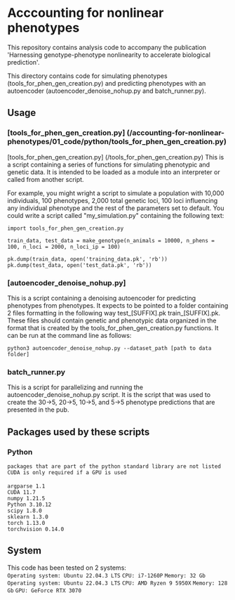 # Acccounting for nonlinear phenotypes

This repository contains analysis code to accompany the publication 'Harnessing genotype-phenotype nonlinearity to accelerate biological prediction'.<br>

This directory contains code for simulating phenotypes (tools_for_phen_gen_creation.py) and predicting phenotypes with an autoencoder (autoencoder_denoise_nohup.py and batch_runner.py).

## Usage <br>
### [tools_for_phen_gen_creation.py] (/accounting-for-nonlinear-phenotypes/01_code/python/tools_for_phen_gen_creation.py)
[tools_for_phen_gen_creation.py] (/tools_for_phen_gen_creation.py)
This is a script containing a series of functions for simulating phenotypic and genetic data. It is intended to be loaded as a module into an interpreter or called from another script.

For example, you might wright a script to simulate a population with 10,000 individuals, 100 phenotypes, 2,000 total genetic loci, 100 loci influencing any individual phenotype and the rest of the parameters set to default.
You could write a script called "my_simulation.py" containing the following text: <br>

```
import tools_for_phen_gen_creation.py

train_data, test_data = make_genotype(n_animals = 10000, n_phens = 100, n_loci = 2000, n_loci_ip = 100)

pk.dump(train_data, open('training_data.pk', 'rb'))
pk.dump(test_data, open('test_data.pk', 'rb'))
```

### [autoencoder_denoise_nohup.py]

This is a script containing a denoising autoencoder for predicting phenotypes from phenotypes. It expects to be pointed to a folder containing 2 files formatting in the following way test_[SUFFIX].pk train_[SUFFIX].pk. These files should contain genetic and phenotypic data organized in the format that is created by the tools_for_phen_gen_creation.py functions.
It can be run at the command line as follows:<br>

```
python3 autoencoder_denoise_nohup.py --dataset_path [path to data folder]
```

### batch_runner.py
This is a script for parallelizing and running the autoencoder_denoise_nohup.py script. It is the script that was used to create the 30->5, 20->5, 10->5, and 5->5 phenotype predictions that are presented in the pub. <br>


## Packages used by these scripts
### Python
`packages that are part of the python standard library are not listed` <br>
`CUDA is only required if a GPU is used` <br>
<br>
`argparse 1.1` <br>
`CUDA 11.7` <br>
`numpy 1.21.5` <br>
`Python 3.10.12` <br>
`scipy 1.8.0` <br>
`sklearn 1.3.0` <br>
`torch 1.13.0` <br>
`torchvision 0.14.0` <br>

## System
This code has been tested on 2 systems: <br>
`Operating system: Ubuntu 22.04.3 LTS`
`CPU: i7-1260P`
`Memory: 32 Gb` <br>
`Operating system: Ubuntu 22.04.3 LTS`
`CPU: AMD Ryzen 9 5950X`
`Memory: 128 Gb`
`GPU: GeForce RTX 3070` <br>

